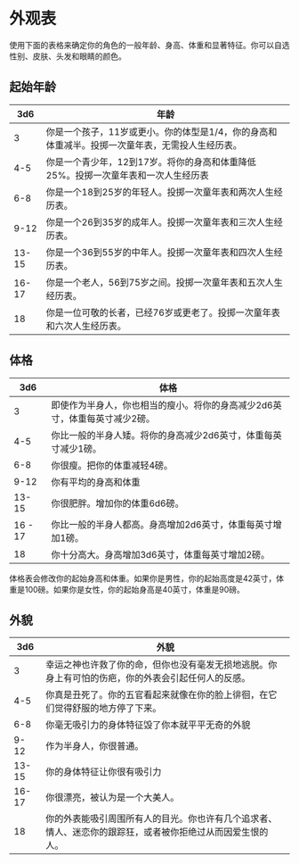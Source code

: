  

# 外观表

使用下面的表格来确定你的角色的一般年龄、身高、体重和显著特征。你可以自选性别、皮肤、头发和眼睛的颜色。

## 起始年龄

<table>
<thead>
<tr class="header">
<th>3d6</th>
<th>年龄</th>
</tr>
</thead>
<tbody>
<tr class="odd">
<td>3</td>
<td>你是一个孩子，11岁或更小。你的体型是1/4，你的身高和体重减半。投掷一次童年表，无需投人生经历表。</td>
</tr>
<tr class="even">
<td>4-5</td>
<td>你是一个青少年，12到17岁。将你的身高和体重降低25%。投掷一次童年表和一次人生经历表</td>
</tr>
<tr class="odd">
<td>6-8</td>
<td>你是一个18到25岁的年轻人。投掷一次童年表和两次人生经历表。</td>
</tr>
<tr class="even">
<td>9-12</td>
<td>你是一个26到35岁的成年人。投掷一次童年表和三次人生经历表。</td>
</tr>
<tr class="odd">
<td>13-15</td>
<td>你是一个36到55岁的中年人。投掷一次童年表和四次人生经历表。</td>
</tr>
<tr class="even">
<td>16-17</td>
<td>你是一个老人，56到75岁之间。投掷一次童年表和五次人生经历表。</td>
</tr>
<tr class="odd">
<td>18</td>
<td>你是一位可敬的长者，已经76岁或更老了。投掷一次童年表和六次人生经历表。</td>
</tr>
</tbody>
</table>

## 体格

<table>
<thead>
<tr class="header">
<th>3d6</th>
<th>体格</th>
</tr>
</thead>
<tbody>
<tr class="odd">
<td>3</td>
<td>即使作为半身人，你也相当的瘦小。将你的身高减少2d6英寸，体重每英寸减少2磅。</td>
</tr>
<tr class="even">
<td>4-5</td>
<td>你比一般的半身人矮。将你的身高减少2d6英寸，体重每英寸减少1磅。</td>
</tr>
<tr class="odd">
<td>6-8</td>
<td>你很瘦。把你的体重减轻4磅。</td>
</tr>
<tr class="even">
<td>9-12</td>
<td>你有平均的身高和体重</td>
</tr>
<tr class="odd">
<td>13-15</td>
<td>你很肥胖。增加你的体重6d6磅。</td>
</tr>
<tr class="even">
<td>16 - 17</td>
<td>你比一般的半身人都高。身高增加2d6英寸，体重每英寸增加1磅。</td>
</tr>
<tr class="odd">
<td>18</td>
<td>你十分高大。身高增加3d6英寸，体重每英寸增加2磅。</td>
</tr>
</tbody>
</table>

体格表会修改你的起始身高和体重。如果你是男性，你的起始高度是42英寸，体重是100磅。如果你是女性，你的起始身高是40英寸，体重是90磅。

## 外貌

<table>
<thead>
<tr class="header">
<th>3d6</th>
<th>外貌</th>
</tr>
</thead>
<tbody>
<tr class="odd">
<td>3</td>
<td>幸运之神也许救了你的命，但你也没有毫发无损地逃脱。你身上有可怕的伤疤，你的外表会引起任何人的反感。</td>
</tr>
<tr class="even">
<td>4-5</td>
<td>你真是丑死了。你的五官看起来就像在你的脸上徘徊，在它们觉得舒服的地方停了下来。</td>
</tr>
<tr class="odd">
<td>6-8</td>
<td>你毫无吸引力的身体特征毁了你本就平平无奇的外貌</td>
</tr>
<tr class="even">
<td>9-12</td>
<td>作为半身人，你很普通。</td>
</tr>
<tr class="odd">
<td>13-15</td>
<td>你的身体特征让你很有吸引力</td>
</tr>
<tr class="even">
<td>16-17</td>
<td>你很漂亮，被认为是一个大美人。</td>
</tr>
<tr class="odd">
<td>18</td>
<td>你的外表能吸引周围所有人的目光。你也许有几个追求者、情人、迷恋你的跟踪狂，或者被你拒绝过从而因爱生恨的人。</td>
</tr>
</tbody>
</table>
